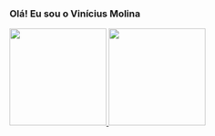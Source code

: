 ### Olá! Eu sou o Vinícius Molina

<div>
  <a href="https://github.com/vinimolina">
    <img height="170em" src="https://github-readme-stats.vercel.app/api?username=vinimolina&show_icons=true&theme=gotham&include_all_commits=true&count_private=true"/>
    <img height="170em" src="https://github-readme-stats.vercel.app/api/top-langs/?username=vinimolina&layout=compact&langs_count=7&theme=gotham"/>
  </a>
</div>
